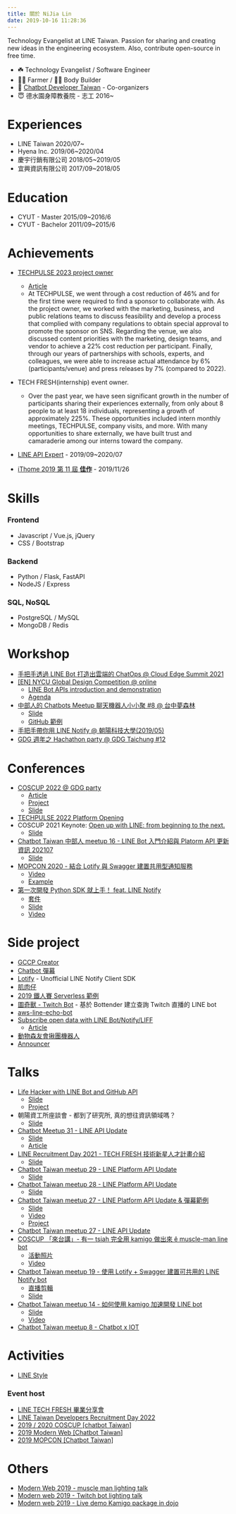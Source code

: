 ```yaml
---
title: 關於 NiJia Lin
date: 2019-10-16 11:28:36
---
```


Technology Evangelist at LINE Taiwan. Passion for sharing and creating new ideas in the engineering ecosystem. Also, contribute open-source in free time.

- ☘️ Technology Evangelist / Software Engineer
- 👨‍🌾 Farmer / 🏋️‍♂️ Body Builder
- 👾 [Chatbot Developer Taiwan](https://www.facebook.com/groups/chatbot.tw/) - Co-organizers
- 😇 德水園身障教養院 - 志工 2016~

# Experiences

- LINE Taiwan 2020/07~
- Hyena Inc. 2019/06~2020/04
- 慶宇行銷有限公司 2018/05~2019/05
- 宜興資訊有限公司 2017/09~2018/05

# Education

- CYUT - Master 2015/09~2016/6
- CYUT - Bachelor 2011/09~2015/6

# Achievements

- [TECHPULSE 2023 project owner](https://techpulse.line.me/)
  - [Article](https://engineering.linecorp.com/zh-hant/blog/line-techpulse-2023-report)
  - At TECHPULSE, we went through a cost reduction of 46% and for the first time were required to find a sponsor to collaborate with. As the project owner, we worked with the marketing, business, and public relations teams to discuss feasibility and develop a process that complied with company regulations to obtain special approval to promote the sponsor on SNS. Regarding the venue, we also discussed content priorities with the marketing, design teams, and vendor to achieve a 22% cost reduction per participant. Finally, through our years of partnerships with schools, experts, and colleagues, we were able to increase actual attendance by 6% (participants/venue) and press releases by 7% (compared to 2022).

- TECH FRESH(internship) event owner.
  - Over the past year, we have seen significant growth in the number of participants sharing their experiences externally, from only about 8 people to at least 18 individuals, representing a growth of approximately 225%. These opportunities included intern monthly meetings, TECHPULSE, company visits, and more. With many opportunities to share externally, we have built trust and camaraderie among our interns toward the company.
- [LINE API Expert](https://www.line-community.me/contributors/detail?apiId=0037F00001fJ0NHQA0) - 2019/09~2020/07
- [iThome 2019 第 11 屆 **佳作**](https://ithelp.ithome.com.tw/announces/48) - 2019/11/26

# Skills

### Frontend

- Javascript / Vue.js, jQuery
- CSS / Bootstrap

### Backend

- Python / Flask, FastAPI
- NodeJS / Express

### SQL, NoSQL

- PostgreSQL / MySQL
- MongoDB / Redis

# Workshop

- [手把手透過 LINE Bot 打造出雲端的 ChatOps @ Cloud Edge Summit 2021](https://cloudsummit.ithome.com.tw/2021/workshop-page/550)
- [[EN] NYCU Global Design Competition @ online](https://event.oia.nycu.edu.tw/page/competition)
  - [LINE Bot APIs introduction and demonstration](https://speakerdeck.com/line_developers_tw2/line-bot-apis-introduction-and-demonstration)
  - [Agenda](https://event.oia.nycu.edu.tw/page/competition#agenda)
- [中部人的 Chatbots Meetup 聊天機器人小小聚 #8 @ 台中夢森林](https://chatbots.kktix.cc/events/chatbots-meetup-in-central-taiwan-008)
  - [Slide](https://speakerdeck.com/line_developers_tw/20200822-subscribe-open-data-with-line)
  - [GitHub 範例](https://github.com/louis70109/LINE-subscribe-open-data-bot)
- [手把手帶你用 LINE Notify @ 朝陽科技大學(2019/05)](https://www.slideshare.net/JiaYuLin6/step-by-step-to-use-line-notify-20190527)
- [GDG 週年之 Hachathon party @ GDG Taichung #12](https://www.meetup.com/GDGTaichung/events/266686542/)

# Conferences

- [COSCUP 2022 @ GDG party](https://coscup.org/2022/zh-TW/session/P7HXPX)
  - [Article](https://nijialin.com/2022/08/20/gccp-creator-cc-subtitle/)
  - [Project](https://github.com/louis70109/GCCP-Creator)
  - [Slide](https://speakerdeck.com/line_developers_tw/gccp-creator-at-coscup-2022)
- [TECHPULSE 2022 Platform Opening](https://techpulse.line.me/)
- COSCUP 2021 Keynote: [Open up with LINE: from beginning to the next​.](https://coscup.org/2021/zh-TW/session/7YY9MN)
  - [Slide](https://speakerdeck.com/line_developers_tw/coscup-2021-open-up-with-line-from-beginning-to-the-next)
- [Chatbot Taiwan 中部人 meetup 16 - LINE Bot 入門介紹與 Platorm API 更新資訊 202107](https://chatbots.kktix.cc/events/chatbots-meetup-in-central-taiwan-016)
  - [Slide](https://speakerdeck.com/line_developers_tw/line-bot-ru-men-jie-shao-yu-platorm-api-geng-xin-zi-xun-202107)
- [MOPCON 2020 - 結合 Lotify 與 Swagger 建置共用型通知服務](https://mopcon.org/2020/schedule/2020011)
  - [Video](https://www.youtube.com/watch?v=sPg7qIwWD_o)
  - [Example](https://github.com/louis70109/lotify-swagger-example)
- [第一次開發 Python SDK 就上手！ feat. LINE Notify](https://coscup.org/2020/zh-TW/agenda/KNJDWQ)
  - [套件](https://github.com/louis70109/lotify)
  - [Slide](https://speakerdeck.com/line_developers_tw/lotify-a-python-sdk-for-line-notify)
  - [Video](https://www.youtube.com/watch?v=nPS_442OszQ)

# Side project

- [GCCP Creator](https://github.com/louis70109/GCCP-Creator)
- [Chatbot 彈幕](https://github.com/louis70109/Screen-LINE-Bullets)
- [Lotify](https://github.com/louis70109/lotify) - Unofficial LINE Notify Client SDK
- [肌肉仔](https://github.com/louis70109/muscle_man)
- [2019 鐵人賽 Serverless 範例](https://github.com/louis70109/aws-python-line-api)
- [圖奇獸 - Twitch Bot](https://github.com/louis70109/Twitch-Bot) - 基於 Bottender 建立查詢 Twitch 直播的 LINE bot
- [aws-line-echo-bot](https://github.com/louis70109/aws-line-echo-bot)
- [Subscribe open data with LINE Bot/Notify/LIFF](https://github.com/louis70109/LINE-subscribe-open-data-bot)
  - [Article](https://nijialin.com/2020/08/27/chatbot-taichung-08/)
- [動物森友會揪團機器人](https://github.com/louis70109/animal-crossing-bot)
- [Announcer](https://github.com/louis70109/Announcer)

# Talks

- [Life Hacker with LINE Bot and GitHub API](https://engineering.linecorp.com/zh-hant/blog/github-actions-line-bot-api/)
  - [Slide](https://speakerdeck.com/line_developers_tw/life-hacker-with-line-bot-and-github-api)
  - [Project](https://github.com/louis70109/line-bot-gitbub-actions-receiver)
- 朝陽資工所座談會 - 都到了研究所, 真的想往資訊領域嗎？
  - [Slide](https://speakerdeck.com/line_developers_tw/nijia-career-sharing)
- [Chatbot Meetup 31 - LINE API Update](https://events.chatbot.tw/events/30)
  - [Slide](https://speakerdeck.com/line_developers_tw/line-api-update-20220525)
  - [Article](https://engineering.linecorp.com/zh-hant/blog/line-line-api-update-chatbot-meetups-31)
- [LINE Recruitment Day 2021 - TECH FRESH 技術新星人才計畫介紹](https://events.chatbot.tw/events/28)
  - [Slide](https://speakerdeck.com/line_developers_tw2/line-api-platform-update-202104)
- [Chatbot Taiwan meetup 29 - LINE Platform API Update](https://events.chatbot.tw/events/28)
  - [Slide]()
- [Chatbot Taiwan meetup 28 - LINE Platform API Update](https://events.chatbot.tw/events/27)
  - [Slide]()
- [Chatbot Taiwan meetup 27 - LINE Platform API Update & 彈幕範例](https://events.chatbot.tw/events/26)
  - [Slide](https://speakerdeck.com/line_developers_tw2/line-api-platform-update-202101)
  - [Video](https://youtu.be/OaX09Qp95Yw)
  - [Project](https://github.com/louis70109/Screen-LINE-Bullets)
- [Chatbot Taiwan meetup 27 - LINE API Update](https://events.chatbot.tw/events/20-chatbots-meetup-%E8%81%8A%E5%A4%A9%E6%A9%9F%E5%99%A8%E4%BA%BA%E6%96%B0%E6%89%8B%E5%B0%8F%E8%81%9A-25)
- [COSCUP 「來台講」- 有一 tsiah 完全用 kamigo 做出來 ê muscle-man line bot](https://coscup2019.kktix.cc/events/coscup-taigi2019?)
  - [活動照片](https://www.flickr.com/photos/coscup/49694567242/in/album-72157713607815171/)
  - [Video](https://www.youtube.com/watch?v=wXV8aPj1Ibo&list=PLqfib4St70XNIzROJgyALYAdp-sQmfK0m&index=3)
- [Chatbot Taiwan meetup 19 - 使用 Lotify + Swagger 建置可共用的 LINE Notify bot](https://chatbots.kktix.cc/events/meetup-019)
  - [直播剪輯](https://www.youtube.com/watch?v=agYVz6dzh1I)
  - [Slide](https://www.slideshare.net/JiaYuLin6/build-line-notify-bot-by-lotify-and-create-client-library-by-swagger-20200527-234623929)
- [Chatbot Taiwan meetup 14 - 如何使用 kamigo 加速開發 LINE bot](https://chatbots.kktix.cc/events/meetup-014)
  - [Slide](https://www.slideshare.net/JiaYuLin6/kamigo-reviews-20191127-198374007)
  - [Video](https://youtu.be/EJgfjrfVZPo)
- [Chatbot Taiwan meetup 8 - Chatbot x IOT](https://chatbots.kktix.cc/events/meetup-008)

# Activities

- [LINE Style](https://careers.linecorp.com/culture/17)

### Event host

- [LINE TECH FRESH 畢業分享會]()
- [LINE Taiwan Developers Recruitment Day 2022](https://engineering.linecorp.com/zh-hant/blog/line-dev-recruitment-day-2022)
- [2019 / 2020 COSCUP [chatbot Taiwan]](https://coscup.org/2019/)
- [2019 Modern Web [Chatbot Taiwan]](https://modernweb.tw/2019/index.html)
- [2019 MOPCON [Chatbot Taiwan]](https://mopcon.org/2019/community/)

# Others

- [Modern Web 2019 - muscle man lighting talk](https://www.youtube.com/watch?v=0UUFH_nysFY)
- [Modern web 2019 - Twitch bot lighting talk](https://www.youtube.com/watch?v=Plt9Hbt3P_I)
- [Modern web 2019 - Live demo Kamigo package in dojo](https://www.youtube.com/watch?v=rtULUl1eyXo)
